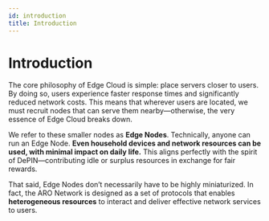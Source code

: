 ```yaml
---
id: introduction
title: Introduction
---
```


# Introduction

The core philosophy of Edge Cloud is simple: place servers closer to users. By doing so, users experience faster response times and significantly reduced network costs. This means that wherever users are located, we must recruit nodes that can serve them nearby—otherwise, the very essence of Edge Cloud breaks down.

We refer to these smaller nodes as **Edge Nodes**. Technically, anyone can run an Edge Node. **Even household devices and network resources can be used, with minimal impact on daily life.** This aligns perfectly with the spirit of DePIN—contributing idle or surplus resources in exchange for fair rewards.

That said, Edge Nodes don’t necessarily have to be highly miniaturized. In fact, the ARO Network is designed as a set of protocols that enables **heterogeneous resources** to interact and deliver effective network services to users.
